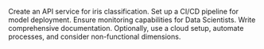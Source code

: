 Create an API service for iris classification.
Set up a CI/CD pipeline for model deployment.
Ensure monitoring capabilities for Data Scientists.
Write comprehensive documentation.
Optionally, use a cloud setup, automate processes, and consider non-functional dimensions.